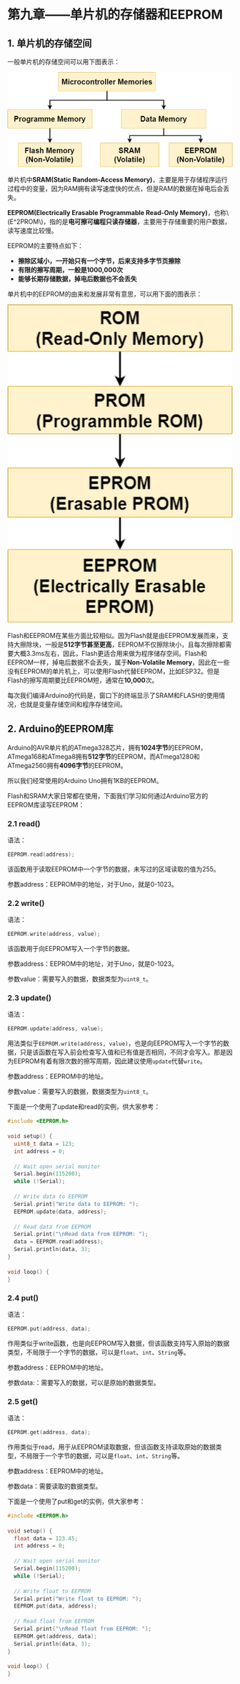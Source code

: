 # 第九章——单片机的存储器和EEPROM

## 1. 单片机的存储空间

一般单片机的存储空间可以用下图表示：

![MCU Memory](Images/9-2.png)

单片机中**SRAM(Static Random-Access Memory)**，主要是用于存储程序运行过程中的变量，因为RAM拥有读写速度快的优点，但是RAM的数据在掉电后会丢失。

**EEPROM(Electrically Erasable Programmable Read-Only Memory)**，也称\\(E^2PROM\\)，指的是**电可擦可编程只读存储器**，主要用于存储重要的用户数据，读写速度比较慢。

EEPROM的主要特点如下：

- **擦除区域小，一开始只有一个字节，后来支持多字节页擦除**
- **有限的擦写周期，一般是1000,000次**
- **能够长期存储数据，掉电后数据也不会丢失**

单片机中的EEPROM的由来和发展非常有意思，可以用下面的图表示：

![EEPROM由来](Images/9-1.png)

Flash和EEPROM在某些方面比较相似。因为Flash就是由EEPROM发展而来，支持大擦除块，一般是**512字节甚至更高**，EEPROM不仅擦除块小，且每次擦除都需要大概3.3ms左右，因此，Flash更适合用来做为程序储存空间。Flash和EEPROM一样，掉电后数据不会丢失，属于**Non-Volatile Memory**，因此在一些没有EEPROM的单片机上，可以使用Flash代替EEPROM，比如ESP32。但是Flash的擦写周期要比EEPROM短，通常在**10,000**次。

每次我们编译Arduino的代码是，窗口下的终端显示了SRAM和FLASH的使用情况，也就是变量存储空间和程序存储空间。

## 2. Arduino的EEPROM库

Arduino的AVR单片机的ATmega328芯片，拥有**1024字节**的EEPROM，ATmega168和ATmega8拥有**512字节**的EEPROM，而ATmega1280和ATmega2560拥有**4096字节**的EEPROM。

所以我们经常使用的Arduino Uno拥有1KB的EEPROM。

Flash和SRAM大家日常都在使用，下面我们学习如何通过Arduino官方的EEPROM库读写EEPROM：

### 2.1 read()

语法：

```cpp
EEPROM.read(address);
```

该函数用于读取EEPROM中一个字节的数据，未写过的区域读取的值为255。

参数address：EEPROM中的地址，对于Uno，就是0-1023。

### 2.2 write()

语法：

```cpp
EEPROM.write(address, value);
```

该函数用于向EEPROM写入一个字节的数据。

参数address：EEPROM中的地址，对于Uno，就是0-1023。

参数value：需要写入的数据，数据类型为`uint8_t`。

### 2.3 update()

语法：

```cpp
EEPROM.update(address, value);
```

用法类似于`EEPROM.write(address, value)`，也是向EEPROM写入一个字节的数据，只是该函数在写入前会检查写入值和已有值是否相同，不同才会写入。那是因为EEPROM有着有限次数的擦写周期，因此建议使用`update`代替`write`。

参数address：EEPROM中的地址。

参数value：需要写入的数据，数据类型为`uint8_t`。

下面是一个使用了update和read的实例，供大家参考：

```cpp
#include <EEPROM.h>

void setup() {
  uint8_t data = 123;
  int address = 0;

  // Wait open serial monitor
  Serial.begin(115200);
  while (!Serial);

  // Write data to EEPROM
  Serial.print("Write data to EEPROM: ");
  EEPROM.update(data, address);

  // Read data from EEPROM
  Serial.print("\nRead data from EEPROM: ");
  data = EEPROM.read(address);
  Serial.println(data, 3);
}

void loop() {
}
```

### 2.4 put()

语法：

```cpp
EEPROM.put(address, data);
```

作用类似于write函数，也是向EEPROM写入数据，但该函数支持写入原始的数据类型，不局限于一个字节的数据，可以是`float`、`int`、`String`等。

参数address：EEPROM中的地址。

参数data:：需要写入的数据，可以是原始的数据类型。

### 2.5 get()

语法：

```cpp
EEPROM.get(address, data);
```

作用类似于read，用于从EEPROM读取数据，但该函数支持读取原始的数据类型，不局限于一个字节的数据，可以是`float`、`int`、`String`等。

参数address：EEPROM中的地址。

参数data：需要读取的数据类型。

下面是一个使用了put和get的实例，供大家参考：

```cpp
#include <EEPROM.h>

void setup() {
  float data = 123.45;
  int address = 0;

  // Wait open serial monitor
  Serial.begin(115200);
  while (!Serial);

  // Write float to EEPROM
  Serial.print("Write float to EEPROM: ");
  EEPROM.put(data, address);

  // Read float from EEPROM
  Serial.print("\nRead float from EEPROM: ");
  EEPROM.get(address, data);
  Serial.println(data, 3);
}

void loop() {
}
```